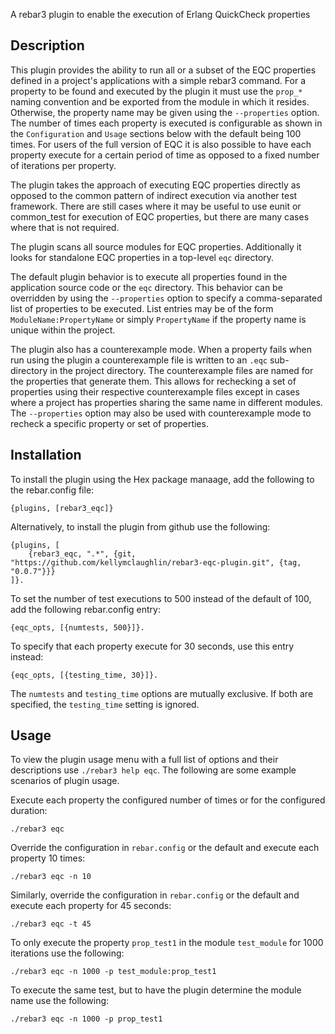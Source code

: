 A rebar3 plugin to enable the execution of Erlang QuickCheck properties

## Description

This plugin provides the ability to run all or a subset of the EQC
properties defined in a project's applications with a simple rebar3
command. For a property to be found and executed by the plugin it must
use the `prop_*` naming convention and be exported from the module in
which it resides. Otherwise, the property name may be given using the
`--properties` option. The number of times each property is executed
is configurable as shown in the `Configuration` and `Usage` sections
below with the default being 100 times. For users of the full version
of EQC it is also possible to have each property execute for a certain
period of time as opposed to a fixed number of iterations per
property.

The plugin takes the approach of executing EQC properties directly as
opposed to the common pattern of indirect execution via another test
framework. There are still cases where it may be useful to use eunit
or common_test for execution of EQC properties, but there are many
cases where that is not required.

The plugin scans all source modules for EQC properties. Additionally
it looks for standalone EQC properties in a top-level `eqc` directory.

The default plugin behavior is to execute all properties found in the
application source code or the `eqc` directory. This behavior can be
overridden by using the `--properties` option to specify a
comma-separated list of properties to be executed. List entries may be
of the form `ModuleName:PropertyName` or simply `PropertyName` if the
property name is unique within the project.

The plugin also has a counterexample mode. When a property fails when
run using the plugin a counterexample file is written to an `.eqc`
sub-directory in the project directory. The counterexample files are
named for the properties that generate them. This allows for
rechecking a set of properties using their respective counterexample
files except in cases where a project has properties sharing the same
name in different modules. The `--properties` option may also be used
with counterexample mode to recheck a specific property or set of
properties.

## Installation

To install the plugin using the Hex package manaage, add the following
to the rebar.config file:

```
{plugins, [rebar3_eqc]}
```

Alternatively, to install the plugin from github use the following:


```
{plugins, [
    {rebar3_eqc, ".*", {git, "https://github.com/kellymclaughlin/rebar3-eqc-plugin.git", {tag, "0.0.7"}}}
]}.

```

To set the number of test executions to 500 instead of the default of
100, add the following rebar.config entry:

```
{eqc_opts, [{numtests, 500}]}.
```

To specify that each property execute for 30 seconds, use this entry instead:

```
{eqc_opts, [{testing_time, 30}]}.
```

The `numtests` and `testing_time` options are mutually exclusive. If
both are specified, the `testing_time` setting is ignored.

## Usage

To view the plugin usage menu with a full list of options and their
descriptions use `./rebar3 help eqc`. The following are some example
scenarios of plugin usage.

Execute each property the configured number of times or for the
configured duration:

```
./rebar3 eqc
```

Override the configuration in `rebar.config` or the default and
execute each property 10 times:

```
./rebar3 eqc -n 10
```

Similarly, override the configuration in `rebar.config` or the default
and execute each property for 45 seconds:

```
./rebar3 eqc -t 45
```

To only execute the property `prop_test1` in the module `test_module`
for 1000 iterations use the following:

```
./rebar3 eqc -n 1000 -p test_module:prop_test1
```

To execute the same test, but to have the plugin determine the module
name use the following:

```
./rebar3 eqc -n 1000 -p prop_test1
```
